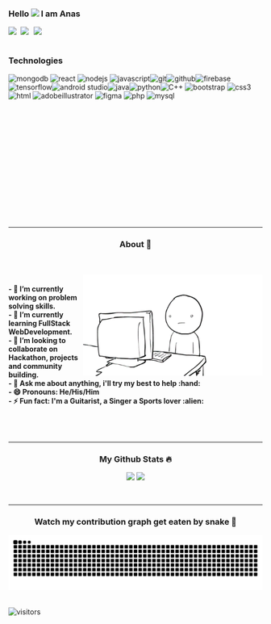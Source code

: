 ### Hello <img src="https://github.com/TheDudeThatCode/TheDudeThatCode/blob/master/Assets/Hi.gif" width="29px"> I am Anas

<a href="https://www.linkedin.com/in/anas-j-mirza-541b3721b/">
  <img align="left" width="24px" src="https://cdn.jsdelivr.net/npm/simple-icons@v3/icons/linkedin.svg"  />
</a>
<a href="https://twitter.com/AnasJMirza">
  <img align="left" width="26px" src="https://cdn.jsdelivr.net/npm/simple-icons@v3/icons/twitter.svg" />
</a>
<a href="mailto:ajmhimself@gmail.com">
  <img align="left" width="26px" src="https://cdn.jsdelivr.net/npm/simple-icons@v3/icons/gmail.svg" />
</a>
<br />
<br />
<!--<a href="http://dev.to/">
  <img align="left" width="26px" src="https://cdn.jsdelivr.net/npm/simple-icons@v3/icons/medium.svg" />
</a> -->


<!-- <a href="https://dev.to/subh117x">
  <img src="https://d2fltix0v2e0sb.cloudfront.net/dev-badge.svg" alt="Subhasmita Swain's DEV Profile" height="200" width="200" align="left"> -->
</a> 

### Technologies

<p align="left"><img src="https://img.icons8.com/color/480/000000/mongodb.png" alt="mongodb" width="40" height="40"/> <img src="https://img.icons8.com/color/480/000000/react-native.png" alt="react" width="40" height="40"/> <img src="https://img.icons8.com/color/480/000000/nodejs.png" alt="nodejs" width="40" height="40"/> <img src="https://img.icons8.com/color/480/000000/javascript--v1.png" alt="javascript" width="40" height="40"/><img src="https://img.icons8.com/color/480/000000/git.png" alt="git" width="40" height="40"/><img src="https://img.icons8.com/material-outlined/384/000000/github.png" alt="github" width="40" height="40"/><img src="https://img.icons8.com/color/480/000000/firebase.png" alt="firebase" width="40" height="40"/><img src="https://img.icons8.com/color/480/000000/tensorflow.png" alt="tensorflow" width="40" height="40"/><img src="https://img.icons8.com/fluency/240/000000/android-studio--v2.png" alt="android studio" width="40" height="40"/><img src="https://img.icons8.com/color/48/000000/java-coffee-cup-logo--v1.png" alt="java" width="40" height="40"/><img src="https://img.icons8.com/fluency/240/000000/python.png" alt="python" width="40" height="40"/><img src="https://img.icons8.com/color/480/000000/c-plus-plus-logo.png" alt="C++" width="40" height="40"/> <img src="https://img.icons8.com/color/480/000000/bootstrap.png" alt="bootstrap" width="40" height="40"/> <img src="https://img.icons8.com/color/480/000000/css3.png" alt="css3" width="40" height="40"/> <img src="https://img.icons8.com/color/480/000000/html-5--v2.png" alt="html" width="40" height="40"> <img src="https://img.icons8.com/color/480/000000/adobe-illustrator--v1.png" alt="adobeillustrator" width="40" height="40"/> <img src="https://img.icons8.com/color/480/000000/figma--v1.png" alt="figma" width="40" height="40"/> <img src="https://img.icons8.com/dusk/480/000000/php-logo.png" alt="php" width="40" height="40"/> <img src="https://img.icons8.com/fluency/480/000000/mysql-logo.png" alt="mysql" width="40" height="40"/></p>
<br />




<!--
<p align="center">
<a href="" target="blank"><img align="center" src="" alt="" height="30" width="30" /></a>
</p>
-->
<br /><br /><br /><br /><br /><br /><br />
----




<!-- ![Subhasmita's github stats](https://github-readme-stats.vercel.app/api?username=SubhasmitaSw&count_private=true&show_icons=true&hide_border=true&theme=github_dark) -->

<hr/>

<h3 align = "center">About 👋</h3>
<br>
<br>

<img align="right" alt="GIF" height="200px" src="19Jq.gif">


<h4>
- 🔭 I’m currently working on problem solving skills.<br>
- 🌱 I’m currently learning FullStack WebDevelopment.<br>
- 👯 I’m looking to collaborate on Hackathon, projects and community building.<br>
<!-- - 🤔 I’m looking for help with Containerizing Applications. -->
- 💬 Ask me about anything, i'll try my best to help :hand:<br>
- 😄 Pronouns: He/His/Him<br>
- ⚡ Fun fact: I'm a Guitarist, a Singer a Sports lover :alien:<br>
</h4>

<br><br>
<hr/>

<h3 align = "center">My Github Stats 🔥</h3>

<p align = "center">

  <!-- [![Anas's GitHub stats](https://github-readme-stats.vercel.app/api?username=AnasJMirza&show_icons=true&theme=radical&box_width=5)](https://github.com/AnasJMirza/github-readme-stats)

[![GitHub Streak](https://github-readme-streak-stats.herokuapp.com/?user=AnasJMirza&theme=radical)](https://git.io/streak-stats) -->

<p align="center">
<img width="48%" src="https://github-readme-stats.vercel.app/api?username=AnasJMirza&show_icons=true&theme=radical" />     
 <img width="48%" src="https://github-readme-streak-stats.herokuapp.com/?user=AnasJMirza&show_icons=true&theme=radical" />
     <p/>

<!-- [![Top Langs](https://github-readme-stats.vercel.app/api/top-langs/?username=AnasJMirza&theme=radical)](https://github.com/AnasJMirza/github-readme-stats) -->

<!-- [![Top Langs](https://github-readme-stats.vercel.app/api/top-langs/?username=Ask-Subhasmita&layout=compact&langs_count=10)](https://github.com/Ask-Subhasmita/github-readme-stats) -->

</p>



<br/>



<!-- <img align="right" alt="GIF" height="300px" src="Dino_non-birthday_version.gif">
<br/> -->

<hr/>

<div align="center">
  <h3>Watch my contribution graph get eaten by snake 🐍</h3>
  <img src="https://github.com/SubhasmitaSw/SubhasmitaSw/blob/output/github-contribution-grid-snake.svg" />
</div>


<br> 

![visitors](https://visitor-badge.laobi.icu/badge?page_id=AnasJMirza.AnasJMirza)





<!-- linkForEditing =  https://github.com/anuraghazra/github-readme-stats#top-languages-card -->